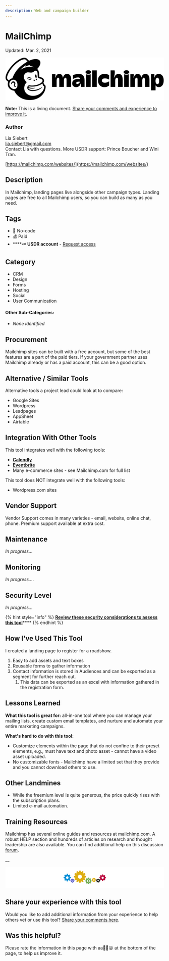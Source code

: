 ```yaml
---
description: Web and campaign builder
---
```


# MailChimp

Updated: Mar. 2, 2021

![](../.gitbook/assets/mailchimp_logo-horizontal_black.png)

**Note:** This is a living document. [Share your comments and experience to improve it](https://form.jotform.com/210477511316045).

### Author

Lia Siebert  
[lia.siebert@gmail.com](mailto:lia.siebert@gmail.com)  
Contact Lia with questions. More USDR support: Prince Boucher and Wini Tran.

[https://mailchimp.com/websites/](https://mailchimp.com/websites/)

## Description <a id="h.7w7zez36b1wy"></a>

In Mailchimp, landing pages live alongside other campaign types. Landing pages are free to all Mailchimp users, so you can build as many as you need.

## Tags <a id="h.6mnfw9pne09c"></a>

* 🌈  No-code
* 💰 Paid
* \*\*\*\*🗝 **USDR account** - [Request access](https://airtable.com/shrgI6dxsMqWbwId5)

## Category <a id="h.275oysyrlu3w"></a>

* ‌CRM
* Design
* Forms
* Hosting
* Social
* User Communication

#### Other Sub-Categories: <a id="h.fn3agtlxydsb"></a>

* _None identified_

## ‌Procurement <a id="h.go61rzbnc73"></a>

‌Mailchimp sites can be built with a free account, but some of the best features are a part of the paid tiers. If your government partner uses Mailchimp already or has a paid account, this can be a good option.

## Alternative / Similar Tools <a id="h.ru44st8agyw1"></a>

‌Alternative tools a project lead could look at to compare:

* Google Sites
* Wordpress
* Leadpages
* AppSheet
* Airtable

## Integration With Other Tools <a id="h.ojoayjospnj2"></a>

This tool integrates well with the following tools:

* [**Calendly**](https://mailchimp.com/integrations/calendly/)
* [**Eventbrite**](https://mailchimp.com/integrations/eventbrite/)
* Many e-commerce sites - see Mailchimp.com for full list

This tool does NOT integrate well with the following tools:

* Wordpress.com sites

## Vendor Support <a id="h.e50orjda7y75"></a>

‌Vendor Support comes in many varieties - email, website, online chat, phone.  Premium support available at extra cost.

## Maintenance

‌_In progress..._

## Monitoring

_In progress..._.

## Security Level <a id="h.wp27bo5hatdz"></a>

‌_In progress..._

{% hint style="info" %}
[**Review these security considerations to assess this tool**](../usdr-tool-guidelines/data-security.md#security-how-sensitive-is-the-data)\*\*\*\*
{% endhint %}

## How I've Used This Tool <a id="h.flwakkvuwzba"></a>

‌I created a landing page to register for a roadshow. 

1. Easy to add assets and text boxes
2. Reusable forms to gather information
3. Contact information is stored in Audiences and can be exported as a segment for further reach out.
   1. This data can be exported as an excel with information gathered in the registration form.

## Lessons Learned <a id="h.9j1dk9qzdv6e"></a>

**What this tool is great for:** all-in-one tool where you can manage your mailing lists, create custom email templates, and nurture and automate your entire marketing campaigns. 

**What's hard to do with this tool:** ‌

* Customize elements within the page that do not confine to their preset elements, e.g., must have text and photo asset - cannot have a video asset uploaded. 
* No customizable fonts - Mailchimp have a limited set that they provide and you cannot download others to use.

## Other Landmines

* While the freemium level is quite generous, the price quickly rises with the subscription plans.
* Limited e-mail automation.

## Training Resources <a id="h.jjhr8ylgtcxa"></a>

‌‌Mailchimp has several online guides and resources at mailchimp.com. A robust HELP section and hundreds of articles on research and thought leadership are also available. You can find additional help on this discussion [forum](https://www.g2.com/products/mailchimp/discuss).

\_\_

![](../.gitbook/assets/gears_banner-divider.png)

## Share your experience with this tool

Would you like to add additional information from your experience to help others vet or use this tool? [Share your comments here](https://form.jotform.com/210477511316045).

## Was this helpful? 

Please rate the information in this page with aa🙂😐☹ at the bottom of the page, to help us improve it.


